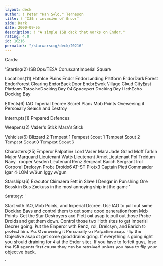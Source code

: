 ```yaml
---
layout: deck
author: ! Peter "Han Solo." Tenneson
title: ! "ISB s invasion of Endor"
side: Dark
date: 2000-09-05
description: ! "A simple ISB deck that works on Endor."
rating: 4.0
id: 10216
permalink: "/starwarsccg/deck/10216"
---
```

Cards: 

'Starting(2)
ISB Ops/TESA
CoruscantImperial Square

Locations(11)
HothIce Plains
Endor
EndorLanding Platform
EndorDark Forest
EndorForest Clearing
EndorBack Door
EndorEwok Village
Cloud CityEast Platform
TatooineDocking Bay 94
Spaceport Docking Bay
HothEcho Docking Bay

Effects(6)
IAO
Imperial Decree
Secret Plans
Mob Points
Overseeing it Personally
Search and Destroy

Interrupts(1)
Prepared Defences

Weapons(2)
Vader's Stick
Mara's Stick

Vehicles(6)
Blizzard 2
Tempest 1
Tempest Scout 1
Tempest Scout 2
Tempest Scout 3
Tempest Scout 6

Characters(25)
Emperor Palpatine
Lord Vader
Mara Jade
Grand Moff Tarkin
Major Marquand
Lieutenant Watts
Lieutenant Arnet
Lieutenant Pol Treidum
Navy Trooper Vesden
Lieutenant Renz
Sergeant Barich
Sergeant Irol
Corporal Drelosyn
Probe Droidx6
AT-ST Pilotx3
Captain Piett
Commander Igar
4-LOM w/Gun
Iggy w/gun

Starships(6)
Executor
Chimaera
Fett in Slave I
Dengar in Punishing One
Bossk in Bus
Zuckuss in the most annoying ship int the game
'

Strategy: '

Start with IAO, Mob Points, and Imperial Decree.  Use IAO to pull out some Docking Bays and control them to get some good generation from Mob Points.  Get the Star Destroyers and Piett out asap to pull out those Probe Droids and get them down.  Control those two Hoth sites to get Imperial Decree going.  Put the Emperor with Renz, Irol, Drelosyn, and Barich to protect him.  Put Overseeing it Personally on Palpatine asap.  Flip the Objective asap ot get some good drains going.  If everything is going right you should draining for 4 at the Endor sites.  If you have to forfeit guys, lose the ISB agents first cause they can be retreived unless you have to flip your objective back.

'
